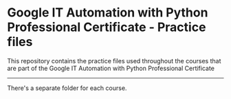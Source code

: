 # Google IT Automation with Python Professional Certificate - Practice files

This repository contains the practice files used throughout the courses that are
part of the Google IT Automation with Python Professional Certificate

------------------------------------------
There's a separate folder for each course.

